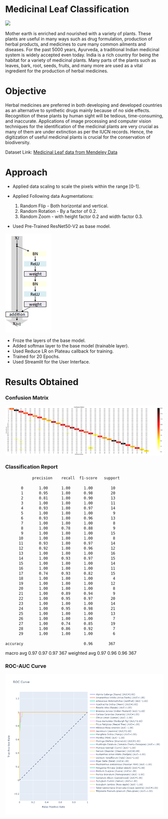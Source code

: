 # Medicinal Leaf Classification
<img src = "artifacts/medicinal leaf.gif"> <br>

Mother earth is enriched and nourished with a variety of plants. These plants are useful in many ways such as drug formulation, production of herbal products, and medicines to cure many common ailments and diseases. For the past 5000 years, Ayurveda, a traditional Indian medicinal system is widely accepted even today. India is a rich country for being the habitat for a variety of medicinal plants. Many parts of the plants such as leaves, bark, root, seeds, fruits, and many more are used as a vital ingredient for the production of herbal medicines.
# Objective

Herbal medicines are preferred in both developing and developed countries as an alternative to synthetic drugs mainly because of no side effects. Recognition of these plants by human sight will be tedious, time-consuming, and inaccurate. Applications of image processing and computer vision techniques for the identification of the medicinal plants are very crucial as many of them are under extinction as per the IUCN records. Hence, the digitization of useful medicinal plants is crucial for the conservation of biodiversity.

Dataset Link: [Medicinal Leaf data from Mendeley Data](https://md-datasets-cache-zipfiles-prod.s3.eu-west-1.amazonaws.com/nnytj2v3n5-1.zip)

# Approach

- Applied data scaling to scale the pixels within the range [0-1]. 
- Applied Following data Augmentations:
   1. Random Flip - Both horizontal and vertical.
   2. Random Rotation - By a factor of 0.2.
   3. Random Zoom - with height factor 0.2 and width factor 0.3. 

- Used Pre-Trained ResNet50-V2 as base model.

<img src = "artifacts/ResNet%20V2%20skip%20connection.png"> <br>

- Froze the layers of the base model.
- Added softmax layer to the base model (trainable layer).
- Used Reduce LR on Plateau callback for training.
- Trained for 20 Epochs.
- Used Streamlit for the User Interface.

# Results Obtained

### Confusion Matrix
<img src = "artifacts/confusion matrix.jpg"> <br>

### Classification Report

                precision    recall  f1-score   support

           0       1.00      1.00      1.00        10
           1       0.95      1.00      0.98        20
           2       0.81      1.00      0.90        13
           3       1.00      1.00      1.00        11
           4       0.93      1.00      0.97        14
           5       1.00      1.00      1.00         9
           6       0.93      1.00      0.96        13
           7       1.00      1.00      1.00         8
           8       1.00      0.78      0.88         9
           9       1.00      1.00      1.00        15
          10       1.00      1.00      1.00         8
          11       0.93      1.00      0.97        14
          12       0.92      1.00      0.96        12
          13       1.00      1.00      1.00        16
          14       1.00      0.93      0.97        15
          15       1.00      1.00      1.00        14
          16       1.00      1.00      1.00        11
          17       0.74      0.93      0.82        15
          18       1.00      1.00      1.00         4
          19       1.00      1.00      1.00        12
          20       1.00      1.00      1.00         8
          21       1.00      0.89      0.94         9
          22       1.00      0.95      0.97        20
          23       1.00      1.00      1.00        14
          24       1.00      0.95      0.98        21
          25       1.00      1.00      1.00        13
          26       1.00      1.00      1.00         7
          27       1.00      0.74      0.85        19
          28       1.00      0.86      0.92         7
          29       1.00      1.00      1.00         6

    accuracy                           0.96       367
   macro avg       0.97      0.97      0.97       367
weighted avg       0.97      0.96      0.96       367

### ROC-AUC Curve
<img src = "artifacts/roc-auc test.png"> <br>
